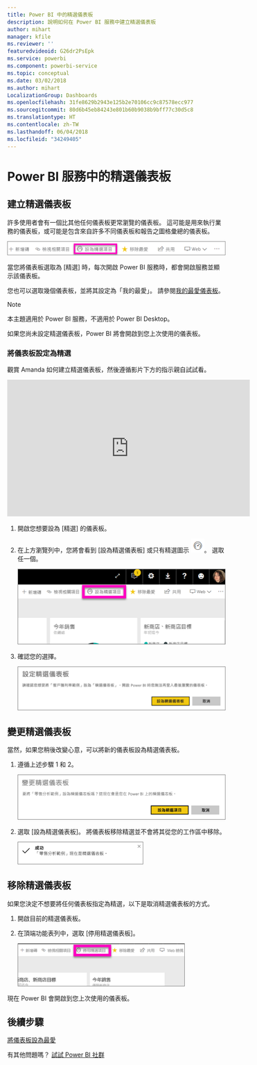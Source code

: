 ```yaml
---
title: Power BI 中的精選儀表板
description: 說明如何在 Power BI 服務中建立精選儀表板
author: mihart
manager: kfile
ms.reviewer: ''
featuredvideoid: G26dr2PsEpk
ms.service: powerbi
ms.component: powerbi-service
ms.topic: conceptual
ms.date: 03/02/2018
ms.author: mihart
LocalizationGroup: Dashboards
ms.openlocfilehash: 31fe8629b2943e125b2e70106cc9c87578ecc977
ms.sourcegitcommit: 80d6b45eb84243e801b60b9038b9bff77c30d5c8
ms.translationtype: HT
ms.contentlocale: zh-TW
ms.lasthandoff: 06/04/2018
ms.locfileid: "34249405"
---
```

# <a name="featured-dashboards-in-power-bi-service"></a>Power BI 服務中的精選儀表板
## <a name="create-a-featured-dashboard"></a>建立精選儀表板
許多使用者會有一個比其他任何儀表板更常瀏覽的儀表板。  這可能是用來執行業務的儀表板，或可能是包含來自許多不同儀表板和報告之圖格彙總的儀表板。

![設為精選圖示](media/service-dashboard-featured/power-bi-feature-nav.png)

當您將儀表板選取為 [精選] 時，每次開啟 Power BI 服務時，都會開啟服務並顯示該儀表板。  

您也可以選取幾個儀表板，並將其設定為「我的最愛」。 請參閱[我的最愛儀表板](service-dashboard-favorite.md)。

> [!NOTE] 
>本主題適用於 Power BI 服務，不適用於 Power BI Desktop。

如果您尚未設定精選儀表板，Power BI 將會開啟到您上次使用的儀表板。  

### <a name="to-set-a-dashboard-as-featured"></a>將儀表板設定為**精選**
觀賞 Amanda 如何建立精選儀表板，然後遵循影片下方的指示親自試試看。

<iframe width="560" height="315" src="https://www.youtube.com/embed/G26dr2PsEpk" frameborder="0" allowfullscreen></iframe>



1. 開啟您想要設為 [精選] 的儀表板。 
2. 在上方瀏覽列中，您將會看到 [設為精選儀表板] 或只有精選圖示 ![精選圖示](media/service-dashboard-featured/power-bi-featured-icon.png)。 選取任一個。
   
    ![設為精選圖示](media/service-dashboard-featured/power-bi-set-as-featured.png)
3. 確認您的選擇。
   
    ![設定精選儀表板](media/service-dashboard-featured/power-bi-create-featured.png)

## <a name="change-the-featured-dashboard"></a>變更精選儀表板
當然，如果您稍後改變心意，可以將新的儀表板設為精選儀表板。

1. 遵循上述步驟 1 和 2。
   
    ![變更精選儀表板視窗](media/service-dashboard-featured/power-bi-change-feature.png)
2. 選取 [設為精選儀表板]。 將儀表板移除精選並不會將其從您的工作區中移除。  
   
    ![成功訊息](media/service-dashboard-featured/power-bi-success.png)

## <a name="remove-the-featured-dashboard"></a>移除精選儀表板
如果您決定不想要將任何儀表板指定為精選，以下是取消精選儀表板的方式。

1. 開啟目前的精選儀表板。
2. 在頂端功能表列中，選取 [停用精選儀表板]。
   
    ![刪除精選項目](media/service-dashboard-featured/power-bi-unfeature.png)

現在 Power BI 會開啟到您上次使用的儀表板。  

## <a name="next-steps"></a>後續步驟
[將儀表板設為最愛](service-dashboard-favorite.md)

有其他問題嗎？ [試試 Power BI 社群](http://community.powerbi.com/)

